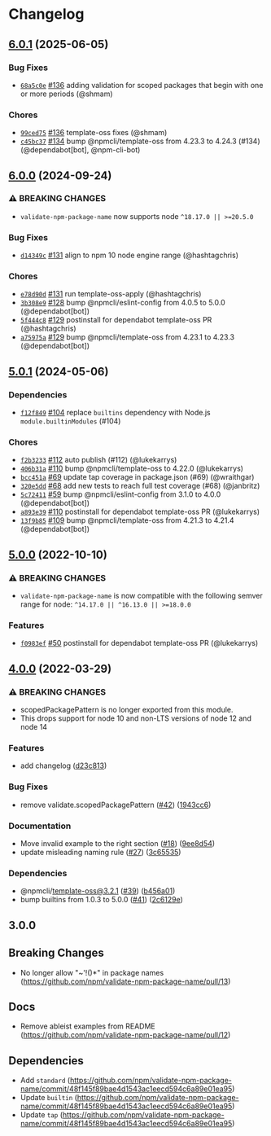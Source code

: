 # Changelog

## [6.0.1](https://github.com/npm/validate-npm-package-name/compare/v6.0.0...v6.0.1) (2025-06-05)
### Bug Fixes
* [`68a5c0e`](https://github.com/npm/validate-npm-package-name/commit/68a5c0e9776544fc888f93a7deef5a817272ef66) [#136](https://github.com/npm/validate-npm-package-name/pull/136) adding validation for scoped packages that begin with one or more periods (@shmam)
### Chores
* [`99ced75`](https://github.com/npm/validate-npm-package-name/commit/99ced7599aa0f7c315055c1a943075d5460c24d5) [#136](https://github.com/npm/validate-npm-package-name/pull/136) template-oss fixes (@shmam)
* [`c45bc37`](https://github.com/npm/validate-npm-package-name/commit/c45bc3709039088c7f97e89816452d3f04f68023) [#134](https://github.com/npm/validate-npm-package-name/pull/134) bump @npmcli/template-oss from 4.23.3 to 4.24.3 (#134) (@dependabot[bot], @npm-cli-bot)

## [6.0.0](https://github.com/npm/validate-npm-package-name/compare/v5.0.1...v6.0.0) (2024-09-24)
### ⚠️ BREAKING CHANGES
* `validate-npm-package-name` now supports node `^18.17.0 || >=20.5.0`
### Bug Fixes
* [`d14349c`](https://github.com/npm/validate-npm-package-name/commit/d14349c40aa07be3ebbf840106e613af81d3cb4a) [#131](https://github.com/npm/validate-npm-package-name/pull/131) align to npm 10 node engine range (@hashtagchris)
### Chores
* [`e78d90d`](https://github.com/npm/validate-npm-package-name/commit/e78d90dac8857000b3e7997091bc8946a820b4a4) [#131](https://github.com/npm/validate-npm-package-name/pull/131) run template-oss-apply (@hashtagchris)
* [`3b308e9`](https://github.com/npm/validate-npm-package-name/commit/3b308e9f6a0c14c59bc5eacbc369206d2e351395) [#128](https://github.com/npm/validate-npm-package-name/pull/128) bump @npmcli/eslint-config from 4.0.5 to 5.0.0 (@dependabot[bot])
* [`5f444c8`](https://github.com/npm/validate-npm-package-name/commit/5f444c828af6d2b2bf38b4efd04e95f712b062da) [#129](https://github.com/npm/validate-npm-package-name/pull/129) postinstall for dependabot template-oss PR (@hashtagchris)
* [`a75975a`](https://github.com/npm/validate-npm-package-name/commit/a75975a1f4ee75b1eba65740bcb163a4beed8986) [#129](https://github.com/npm/validate-npm-package-name/pull/129) bump @npmcli/template-oss from 4.23.1 to 4.23.3 (@dependabot[bot])

## [5.0.1](https://github.com/npm/validate-npm-package-name/compare/v5.0.0...v5.0.1) (2024-05-06)

### Dependencies

* [`f12f849`](https://github.com/npm/validate-npm-package-name/commit/f12f84980f51916585e86917f11af7416f6241f1) [#104](https://github.com/npm/validate-npm-package-name/pull/104) replace `builtins` dependency with Node.js `module.builtinModules` (#104)

### Chores

* [`f2b3233`](https://github.com/npm/validate-npm-package-name/commit/f2b3233b206b11cab27deead59460d579739d136) [#112](https://github.com/npm/validate-npm-package-name/pull/112) auto publish (#112) (@lukekarrys)
* [`406b31a`](https://github.com/npm/validate-npm-package-name/commit/406b31afe4b9da4e5c705d4a74abb31ed15fa8c4) [#110](https://github.com/npm/validate-npm-package-name/pull/110) bump @npmcli/template-oss to 4.22.0 (@lukekarrys)
* [`bcc451a`](https://github.com/npm/validate-npm-package-name/commit/bcc451a4e42e5001ea80bd27769cedf1485de8cf) [#69](https://github.com/npm/validate-npm-package-name/pull/69) update tap coverage in package.json (#69) (@wraithgar)
* [`320e5dd`](https://github.com/npm/validate-npm-package-name/commit/320e5ddfc6e2fcb92390cb6cf8da09038c045b2e) [#68](https://github.com/npm/validate-npm-package-name/pull/68) add new tests to reach full test coverage (#68) (@janbritz)
* [`5c72411`](https://github.com/npm/validate-npm-package-name/commit/5c7241144e118dfa4fbf00169d7a664f09543a71) [#59](https://github.com/npm/validate-npm-package-name/pull/59) bump @npmcli/eslint-config from 3.1.0 to 4.0.0 (@dependabot[bot])
* [`a893e39`](https://github.com/npm/validate-npm-package-name/commit/a893e39da69c0b7ad281d9b83fc553e82f8a8ff2) [#110](https://github.com/npm/validate-npm-package-name/pull/110) postinstall for dependabot template-oss PR (@lukekarrys)
* [`13f9b85`](https://github.com/npm/validate-npm-package-name/commit/13f9b853d8d13bbc1ae2ddec07a55eca5acea503) [#109](https://github.com/npm/validate-npm-package-name/pull/109) bump @npmcli/template-oss from 4.21.3 to 4.21.4 (@dependabot[bot])

## [5.0.0](https://github.com/npm/validate-npm-package-name/compare/v4.0.0...v5.0.0) (2022-10-10)

### ⚠️ BREAKING CHANGES

* `validate-npm-package-name` is now compatible with the following semver range for node: `^14.17.0 || ^16.13.0 || >=18.0.0`

### Features

* [`f0983ef`](https://github.com/npm/validate-npm-package-name/commit/f0983ef00924709c6c8bb86dd8d1765da154b2b2) [#50](https://github.com/npm/validate-npm-package-name/pull/50) postinstall for dependabot template-oss PR (@lukekarrys)

## [4.0.0](https://github.com/npm/validate-npm-package-name/compare/v3.0.0...v4.0.0) (2022-03-29)


### ⚠ BREAKING CHANGES

* scopedPackagePattern is no longer exported from this module.
* This drops support for node 10 and non-LTS versions of node 12 and node 14

### Features

* add changelog ([d23c813](https://github.com/npm/validate-npm-package-name/commit/d23c8137dbe71adb60c69c705e79e18be3bc4c9c))


### Bug Fixes

* remove validate.scopedPackagePattern ([#42](https://github.com/npm/validate-npm-package-name/issues/42)) ([1943cc6](https://github.com/npm/validate-npm-package-name/commit/1943cc6e759cc202782ac77a1d30980e0e26b0da))


### Documentation

* Move invalid example to the right section ([#18](https://github.com/npm/validate-npm-package-name/issues/18)) ([9ee8d54](https://github.com/npm/validate-npm-package-name/commit/9ee8d54e28204b762f11451cf01207a3dc6be679))
* update misleading naming rule ([#27](https://github.com/npm/validate-npm-package-name/issues/27)) ([3c65535](https://github.com/npm/validate-npm-package-name/commit/3c655357259e07e34fea4396767e72d73a0231c9))


### Dependencies

* @npmcli/template-oss@3.2.1 ([#39](https://github.com/npm/validate-npm-package-name/issues/39)) ([b456a01](https://github.com/npm/validate-npm-package-name/commit/b456a012ab38c8c78a98bd476f2aa444b66e2179))
* bump builtins from 1.0.3 to 5.0.0 ([#41](https://github.com/npm/validate-npm-package-name/issues/41)) ([2c6129e](https://github.com/npm/validate-npm-package-name/commit/2c6129ee9243d07241cc0e2bf64e81c0037b7ba6))

## 3.0.0

## Breaking Changes

- No longer allow "~'!()*" in package names (https://github.com/npm/validate-npm-package-name/pull/13)

## Docs

- Remove ableist examples from README (https://github.com/npm/validate-npm-package-name/pull/12)

## Dependencies

- Add `standard` (https://github.com/npm/validate-npm-package-name/commit/48f145f89bae4d1543ac1eecd594c6a89e01ea95)
- Update `builtin` (https://github.com/npm/validate-npm-package-name/commit/48f145f89bae4d1543ac1eecd594c6a89e01ea95)
- Update `tap` (https://github.com/npm/validate-npm-package-name/commit/48f145f89bae4d1543ac1eecd594c6a89e01ea95)
